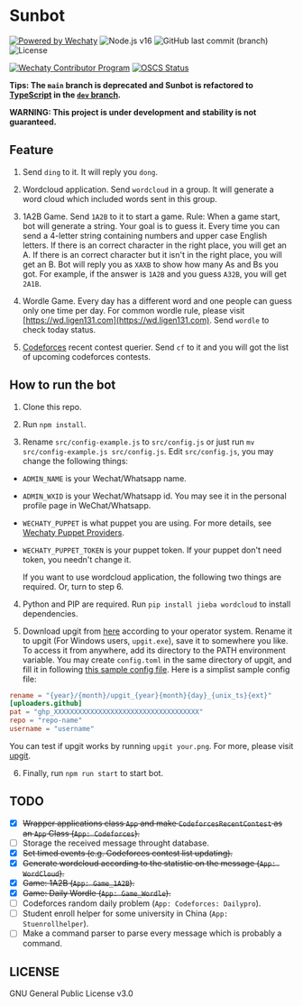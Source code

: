 # Sunbot

[![Powered by Wechaty](https://img.shields.io/badge/Powered%20By-Wechaty-brightgreen.svg)](https://github.com/wechaty/wechaty)
![Node.js v16](https://img.shields.io/badge/node-%3E%3D16-green.svg)
![GitHub last commit (branch)](https://img.shields.io/github/last-commit/ligen131/Sunbot/main)
![License](https://img.shields.io/github/license/ligen131/Sunbot)

[![Wechaty Contributor Program](https://img.shields.io/badge/Wechaty-Contributor%20Program-green.svg)](https://wechaty.js.org/docs/contributing/)
[![OSCS Status](https://www.oscs1024.com/platform/badge/ligen131/Sunbot.svg?size=small)](https://www.oscs1024.com/project/ligen131/Sunbot?ref=badge_small)

**Tips: The `main` branch is deprecated and Sunbot is refactored to [TypeScript](https://www.typescriptlang.org/) in the [`dev` branch](https://github.com/ligen131/Sunbot/tree/dev).**

**WARNING: This project is under development and stability is not guaranteed.**

## Feature

1. Send `ding` to it. It will reply you `dong`.

2. Wordcloud application. Send `wordcloud` in a group. It will generate a word cloud which included words sent in this group.

3. 1A2B Game. Send `1A2B` to it to start a game. Rule: When a game start, bot will generate a string. Your goal is to guess it. Every time you can send a 4-letter string containing numbers and upper case English letters. If there is an correct character in the right place, you will get an A. If there is an correct character but it isn't in the right place, you will get an B. Bot will reply you as `XAXB` to show how many As and Bs you got. For example, if the answer is `1A2B` and you guess `A32B`, you will get `2A1B`.
   
4. Wordle Game. Every day has a different word and one people can guess only one time per day. For common wordle rule, please visit [https://wd.ligen131.com](https://wd.ligen131.com). Send `wordle` to check today status.

5. [Codeforces](http://codeforces.com/) recent contest querier. Send `cf` to it and you will got the list of upcoming codeforces contests.

## How to run the bot

1. Clone this repo.

2. Run `npm install`.

3. Rename `src/config-example.js` to `src/config.js` or just run `mv src/config-example.js src/config.js`. Edit `src/config.js`, you may change the following things:

- `ADMIN_NAME` is your Wechat/Whatsapp name.
- `ADMIN_WXID` is your Wechat/Whatsapp id. You may see it in the personal profile page in WeChat/Whatsapp.
- `WECHATY_PUPPET` is what puppet you are using. For more details, see [Wechaty Puppet Providers](https://wechaty.js.org/docs/puppet-providers/).
- `WECHATY_PUPPET_TOKEN` is your puppet token. If your puppet don't need token, you needn't change it.

    If you want to use wordcloud application, the following two things are required. Or, turn to step 6.

4. Python and PIP are required. Run `pip install jieba wordcloud` to install dependencies.

5. Download upgit from [here](https://github.com/pluveto/upgit/releases) according to your operator system. Rename it to upgit (For Windows users, `upgit.exe`), save it to somewhere you like. To access it from anywhere, add its directory to the PATH environment variable. You may create `config.toml` in the same directory of upgit, and fill it in following [this sample config file](https://github.com/pluveto/upgit/blob/main/config.sample.toml). Here is a simplist sample config file:

```toml
rename = "{year}/{month}/upgit_{year}{month}{day}_{unix_ts}{ext}"
[uploaders.github]
pat = "ghp_XXXXXXXXXXXXXXXXXXXXXXXXXXXXXXXXXXXX"
repo = "repo-name"
username = "username"
```

   You can test if upgit works by running `upgit your.png`. For more, please visit [upgit](https://github.com/pluveto/upgit).


6. Finally, run `npm run start` to start bot.

## TODO

- [x] ~~Wrapper applications class `App` and make `CodeforcesRecentContest` as an `App` Class (`App: Codeforces`).~~
- [ ] Storage the received message throught database.
- [x] ~~Set timed events (e.g. Codeforces contest list updating).~~
- [x] ~~Generate wordcloud according to the statistic on the message (`App: WordCloud`).~~
- [x] ~~Game: 1A2B (`App: Game_1A2B`).~~
- [x] ~~Game: Daily Wordle (`App: Game_Wordle`).~~
- [ ] Codeforces random daily problem (`App: Codeforces: Dailypro`).
- [ ] Student enroll helper for some university in China (`App: Stuenrollhelper`).
- [ ] Make a command parser to parse every message which is probably a command.

## LICENSE

GNU General Public License v3.0
